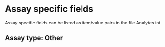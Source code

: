 # Assay specific fields

Assay specific fields can be listed as item/value pairs 
in the file Analytes.ini

## Assay type: Other

